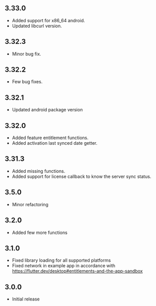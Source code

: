 ## 3.33.0
* Added support for x86_64 android.
* Updated libcurl version.

## 3.32.3
* Minor bug fix.

## 3.32.2
* Few bug fixes.

## 3.32.1
* Updated android package version

## 3.32.0
* Added feature entitlement functions.
* Added activation last synced date getter.

## 3.31.3
* Added missing functions.
* Added support for license callback to know the server sync status.

## 3.5.0
* Minor refactoring

## 3.2.0
* Added few more functions

## 3.1.0

* Fixed library loading for all supported platforms
* Fixed network in example app in accordance with https://flutter.dev/desktop#entitlements-and-the-app-sandbox




## 3.0.0

* Initial release
